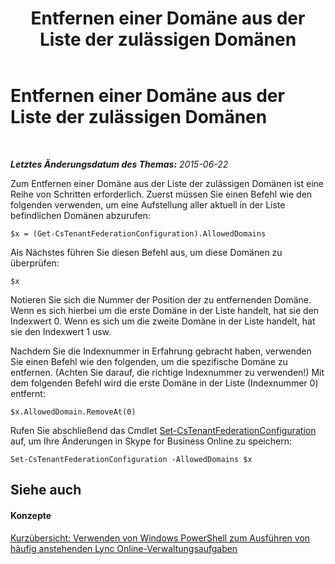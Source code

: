 ﻿---
title: Entfernen einer Domäne aus der Liste der zulässigen Domänen
TOCTitle: Entfernen einer Domäne aus der Liste der zulässigen Domänen
ms:assetid: 04948582-363b-49bd-8305-166c4c1d0dd9
ms:mtpsurl: https://technet.microsoft.com/de-de/library/Dn362766(v=OCS.15)
ms:contentKeyID: 56269246
ms.date: 06/01/2017
mtps_version: v=OCS.15
ms.translationtype: HT
---

# Entfernen einer Domäne aus der Liste der zulässigen Domänen

 

_**Letztes Änderungsdatum des Themas:** 2015-06-22_

Zum Entfernen einer Domäne aus der Liste der zulässigen Domänen ist eine Reihe von Schritten erforderlich. Zuerst müssen Sie einen Befehl wie den folgenden verwenden, um eine Aufstellung aller aktuell in der Liste befindlichen Domänen abzurufen:

    $x = (Get-CsTenantFederationConfiguration).AllowedDomains

Als Nächstes führen Sie diesen Befehl aus, um diese Domänen zu überprüfen:

``` 
$x
```

Notieren Sie sich die Nummer der Position der zu entfernenden Domäne. Wenn es sich hierbei um die erste Domäne in der Liste handelt, hat sie den Indexwert 0. Wenn es sich um die zweite Domäne in der Liste handelt, hat sie den Indexwert 1 usw.

Nachdem Sie die Indexnummer in Erfahrung gebracht haben, verwenden Sie einen Befehl wie den folgenden, um die spezifische Domäne zu entfernen. (Achten Sie darauf, die richtige Indexnummer zu verwenden\!) Mit dem folgenden Befehl wird die erste Domäne in der Liste (Indexnummer 0) entfernt:

    $x.AllowedDomain.RemoveAt(0)

Rufen Sie abschließend das Cmdlet [Set-CsTenantFederationConfiguration](set-cstenantfederationconfiguration.md) auf, um Ihre Änderungen in Skype for Business Online zu speichern:

    Set-CsTenantFederationConfiguration -AllowedDomains $x

## Siehe auch

#### Konzepte

[Kurzübersicht: Verwenden von Windows PowerShell zum Ausführen von häufig anstehenden Lync Online-Verwaltungsaufgaben](quick-reference-using-windows-powershell-to-do-common-skype-for-business-online-management-tasks.md)

